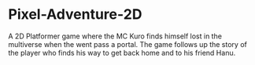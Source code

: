 # Pixel-Adventure-2D
A 2D Platformer game where the MC Kuro finds himself lost in the multiverse when the went pass a portal. The game follows up the story of the player who finds his way to get back home and to his friend Hanu.

